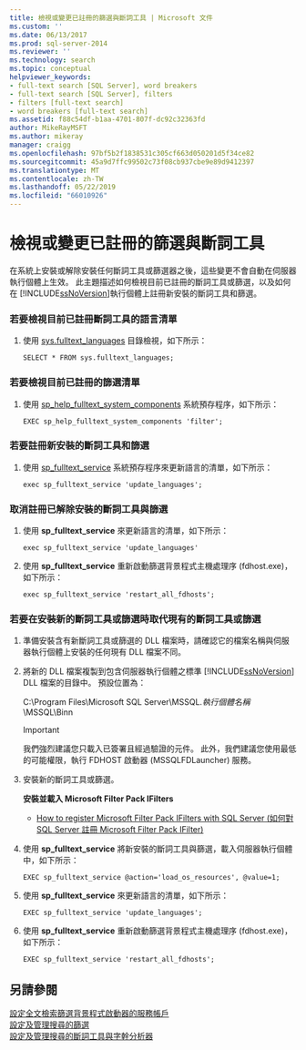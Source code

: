 ```yaml
---
title: 檢視或變更已註冊的篩選與斷詞工具 | Microsoft 文件
ms.custom: ''
ms.date: 06/13/2017
ms.prod: sql-server-2014
ms.reviewer: ''
ms.technology: search
ms.topic: conceptual
helpviewer_keywords:
- full-text search [SQL Server], word breakers
- full-text search [SQL Server], filters
- filters [full-text search]
- word breakers [full-text search]
ms.assetid: f88c54df-b1aa-4701-807f-dc92c32363fd
author: MikeRayMSFT
ms.author: mikeray
manager: craigg
ms.openlocfilehash: 97bf5b2f1838531c305cf663d050201d5f34ce82
ms.sourcegitcommit: 45a9d7ffc99502c73f08cb937cbe9e89d9412397
ms.translationtype: MT
ms.contentlocale: zh-TW
ms.lasthandoff: 05/22/2019
ms.locfileid: "66010926"
---
```

# <a name="view-or-change-registered-filters-and-word-breakers"></a>檢視或變更已註冊的篩選與斷詞工具
  在系統上安裝或解除安裝任何斷詞工具或篩選器之後，這些變更不會自動在伺服器執行個體上生效。 此主題描述如何檢視目前已註冊的斷詞工具或篩選，以及如何在 [!INCLUDE[ssNoVersion](../../includes/ssnoversion-md.md)]執行個體上註冊新安裝的斷詞工具和篩選。  
  
### <a name="to-view-a-list-of-languages-whose-word-breakers-are-currently-registered"></a>若要檢視目前已註冊斷詞工具的語言清單  
  
1.  使用 [sys.fulltext_languages](/sql/relational-databases/system-catalog-views/sys-fulltext-languages-transact-sql) 目錄檢視，如下所示：  
  
    ```  
    SELECT * FROM sys.fulltext_languages;   
    ```  
  
### <a name="to-view-a-list-of-the-filters-that-are-currently-registered"></a>若要檢視目前已註冊的篩選清單  
  
1.  使用 [sp_help_fulltext_system_components](/sql/relational-databases/system-stored-procedures/sp-help-fulltext-system-components-transact-sql) 系統預存程序，如下所示：  
  
    ```  
    EXEC sp_help_fulltext_system_components 'filter';    
    ```  
  
### <a name="to-register-newly-installed-word-breakers-and-filters"></a>若要註冊新安裝的斷詞工具和篩選  
  
1.  使用 [sp_fulltext_service](/sql/relational-databases/system-stored-procedures/sp-fulltext-service-transact-sql) 系統預存程序來更新語言的清單，如下所示：  
  
    ```  
    exec sp_fulltext_service 'update_languages';   
    ```  
  
### <a name="to-unregister-uninstalled-word-breakers-and-filters"></a>取消註冊已解除安裝的斷詞工具與篩選  
  
1.  使用 **sp_fulltext_service** 來更新語言的清單，如下所示：  
  
    ```  
    exec sp_fulltext_service 'update_languages'  
    ```  
  
2.  使用 **sp_fulltext_service** 重新啟動篩選背景程式主機處理序 (fdhost.exe)，如下所示：  
  
    ```  
    exec sp_fulltext_service 'restart_all_fdhosts';  
    ```  
  
### <a name="to-replace-existing-word-breakers-or-filters-when-installing-new-ones"></a>若要在安裝新的斷詞工具或篩選時取代現有的斷詞工具或篩選  
  
1.  準備安裝含有新斷詞工具或篩選的 DLL 檔案時，請確認它的檔案名稱與伺服器執行個體上安裝的任何現有 DLL 檔案不同。  
  
2.  將新的 DLL 檔案複製到包含伺服器執行個體之標準 [!INCLUDE[ssNoVersion](../../includes/ssnoversion-md.md)] DLL 檔案的目錄中。 預設位置為：  
  
     C:\Program Files\Microsoft SQL Server\MSSQL.*執行個體名稱*\MSSQL\Binn  
  
    > [!IMPORTANT]  
    >  我們強烈建議您只載入已簽署且經過驗證的元件。 此外，我們建議您使用最低的可能權限，執行 FDHOST 啟動器 (MSSQLFDLauncher) 服務。  
  
3.  安裝新的斷詞工具或篩選。  
  
     **安裝並載入 Microsoft Filter Pack IFilters**  
  
    -   [How to register Microsoft Filter Pack IFilters with SQL Server (如何對 SQL Server 註冊 Microsoft Filter Pack IFilter)](https://go.microsoft.com/fwlink/?LinkId=130439)  
  
4.  使用 **sp_fulltext_service** 將新安裝的斷詞工具與篩選，載入伺服器執行個體中，如下所示：  
  
    ```  
    EXEC sp_fulltext_service @action='load_os_resources', @value=1;  
    ```  
  
5.  使用 **sp_fulltext_service** 來更新語言的清單，如下所示：  
  
    ```  
    EXEC sp_fulltext_service 'update_languages';  
    ```  
  
6.  使用 **sp_fulltext_service** 重新啟動篩選背景程式主機處理序 (fdhost.exe)，如下所示：  
  
    ```  
    EXEC sp_fulltext_service 'restart_all_fdhosts';   
    ```  
  
## <a name="see-also"></a>另請參閱  
 [設定全文檢索篩選背景程式啟動器的服務帳戶](set-the-service-account-for-the-full-text-filter-daemon-launcher.md)   
 [設定及管理搜尋的篩選](configure-and-manage-filters-for-search.md)   
 [設定及管理搜尋的斷詞工具與字幹分析器](configure-and-manage-word-breakers-and-stemmers-for-search.md)  
  
  
